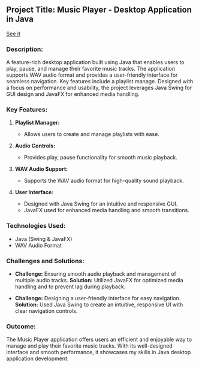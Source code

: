 
## **Project Title:** Music Player - Desktop Application in Java

[See it](https://youtu.be/7DtxCNebWHA)

### **Description:**

A feature-rich desktop application built using Java that enables users to play, pause, and manage their favorite music tracks. The application supports WAV audio format and provides a user-friendly interface for seamless navigation. Key features include a playlist manage. Designed with a focus on performance and usability, the project leverages Java Swing for GUI design and JavaFX for enhanced media handling.

### **Key Features:**

1. **Playlist Manager:**

   - Allows users to create and manage playlists with ease.

2. **Audio Controls:**

   - Provides play, pause functionality for smooth music playback.

3. **WAV Audio Support:**

   - Supports the WAV audio format for high-quality sound playback.

4. **User Interface:**
   - Designed with Java Swing for an intuitive and responsive GUI.
   - JavaFX used for enhanced media handling and smooth transitions.

### **Technologies Used:**

- Java (Swing & JavaFX)
- WAV Audio Format

### **Challenges and Solutions:**

- **Challenge:** Ensuring smooth audio playback and management of multiple audio tracks.
  **Solution:** Utilized JavaFX for optimized media handling and to prevent lag during playback.

- **Challenge:** Designing a user-friendly interface for easy navigation.
  **Solution:** Used Java Swing to create an intuitive, responsive UI with clear navigation controls.

### **Outcome:**

The Music Player application offers users an efficient and enjoyable way to manage and play their favorite music tracks. With its well-designed interface and smooth performance, it showcases my skills in Java desktop application development.
